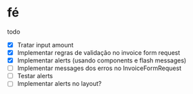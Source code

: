 # fé

todo
- [X] Tratar input amount
- [X] Implementar regras de validação no invoice form request
- [X] Implementar alerts (usando components e flash messages)
- [ ] Implementar messages dos erros no InvoiceFormRequest
- [ ] Testar alerts
- [ ] Implementar alerts no layout?